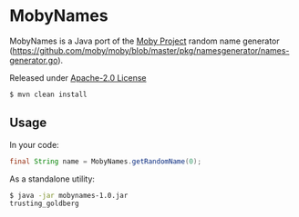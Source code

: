 # MobyNames

MobyNames is a Java port of the [Moby Project](https://github.com/moby/moby) random name generator (https://github.com/moby/moby/blob/master/pkg/namesgenerator/names-generator.go).

Released under [Apache-2.0 License](LICENSE)

```bash
$ mvn clean install
```

## Usage

In your code:

```java
final String name = MobyNames.getRandomName(0);
```

As a standalone utility:

```bash
$ java -jar mobynames-1.0.jar
trusting_goldberg
```